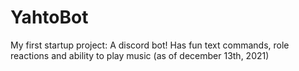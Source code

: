 # YahtoBot
My first startup project: A discord bot! Has fun text commands, role reactions and ability to play music (as of december 13th, 2021)
